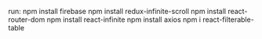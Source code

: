 run:
npm install firebase
npm install redux-infinite-scroll
npm install react-router-dom
npm install react-infinite
npm install axios
npm i react-filterable-table

